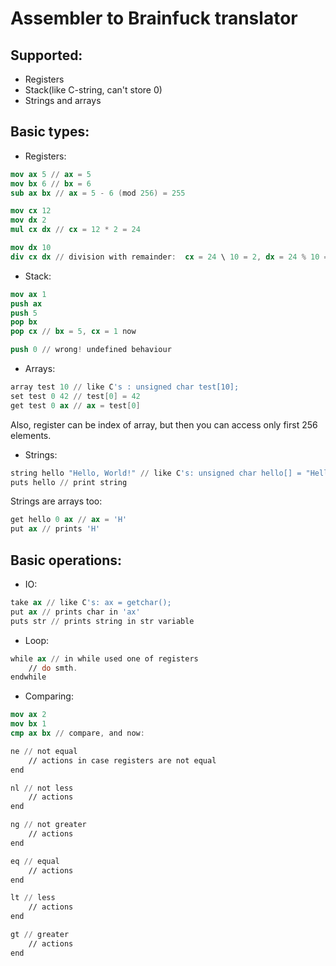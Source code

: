 Assembler to Brainfuck translator
======

Supported:
----------

 - Registers
 - Stack(like C-string, can't store 0)
 - Strings and arrays

Basic types:
-----------------

 - Registers:
```nasm
mov ax 5 // ax = 5
mov bx 6 // bx = 6
sub ax bx // ax = 5 - 6 (mod 256) = 255

mov cx 12
mov dx 2 
mul cx dx // cx = 12 * 2 = 24

mov dx 10
div cx dx // division with remainder:  cx = 24 \ 10 = 2, dx = 24 % 10 = 4
```
 - Stack:
```nasm
mov ax 1
push ax
push 5
pop bx
pop cx // bx = 5, cx = 1 now

push 0 // wrong! undefined behaviour
```
 - Arrays:
```nasm
array test 10 // like C's : unsigned char test[10];
set test 0 42 // test[0] = 42
get test 0 ax // ax = test[0]
```
Also, register can be index of array, but then you can access only first 256 elements.

 - Strings:
```nasm
string hello "Hello, World!" // like C's: unsigned char hello[] = "Hello, World!";
puts hello // print string
```
Strings are arrays too:
```nasm
get hello 0 ax // ax = 'H'
put ax // prints 'H'
```
 Basic operations:
----------------------
 - IO:
```nasm
take ax // like C's: ax = getchar();
put ax // prints char in 'ax'
puts str // prints string in str variable
```
 - Loop:
```nasm
while ax // in while used one of registers
	// do smth.
endwhile
```
 - Comparing:
```nasm
mov ax 2
mov bx 1
cmp ax bx // compare, and now:

ne // not equal
    // actions in case registers are not equal
end

nl // not less
    // actions
end

ng // not greater
    // actions
end

eq // equal
    // actions
end

lt // less
    // actions
end

gt // greater
    // actions
end
```